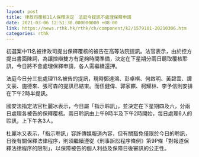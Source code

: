 ```yaml
---
layout: post
title: 律政司覆核11人保釋決定　法庭今提訊不處理保釋申請
date: 2021-03-06 12:51:30.000000000 +08:00
link: https://news.rthk.hk/rthk/ch/component/k2/1579101-20210306.htm
categories: rthk
---
```


初選案中11名被律政司提出保釋覆核的被告在高等法院提訊。法官表示，由於控方提出書面陳詞，為讓控辯雙方有足夠時間準備，決定在下星期分兩日聽取覆核聆訊，今日將不會處理保釋申請，各人需繼續還押。 

法庭今日分三批處理11名被告的提訊，現時鄭達鴻、彭卓棋、何啟明、黃碧雲、譚文豪、施德來、張可森的提訊已結束。而伍健偉、郭家麒、柯耀林、李予信則安排在下午2時半提訊。 

國安法指定法官杜麗冰表示，今日屬「指示聆訊」，並決定在下星期四及六，分兩日處理各被告的保釋覆核。兩日聆訊由上午9時半及下午2時開始，每日處理6人的聆訊，上下午各3人。 

杜麗冰又表示，「指示聆訊」容許傳媒報道內容，但有關豁免僅限於今日的聆訊，日後有關保釋法律程序，則須繼續遵從《刑事訴訟程序條例》第9P條「對報道保釋法律程序的限制」，以保障被告的個人利益及保障日後審訊的公正性。
